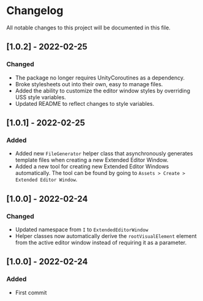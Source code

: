 ﻿# Changelog
All notable changes to this project will be documented in this file.

## [1.0.2] - 2022-02-25

### Changed

- The package no longer requires UnityCoroutines as a dependency.
- Broke stylesheets out into their own, easy to manage files.
- Added the ability to customize the editor window styles by overriding USS style variables.
- Updated README to reflect changes to style variables.

## [1.0.1] - 2022-02-25

### Added

- Added new `FileGenerator` helper class that asynchronously generates template files when creating a new Extended Editor Window.
- Added a new tool for creating new Extended Editor Windows automatically. The tool can be found by going to `Assets > Create > Extended Editor Window`.

## [1.0.0] - 2022-02-24

### Changed

- Updated namespace from `I` to `ExtendedEditorWindow`
- Helper classes now automatically derive the `rootVisualElement` element from the active editor window instead of requiring it as a parameter.

## [1.0.0] - 2022-02-24

### Added

- First commit